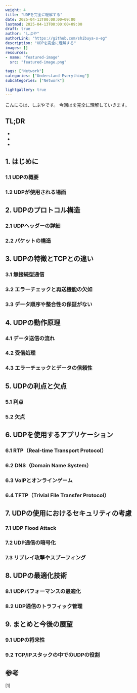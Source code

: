 ```yaml
---
weight: 4
title: "UDPを完全に理解する"
date: 2025-04-13T00:00:00+09:00
lastmod: 2025-04-13T00:00:00+09:00
draft: true
author: "しぶや"
authorLink: "https://github.com/shibuya-s-eg"
description: "UDPを完全に理解する"
images: []
resources:
- name: "featured-image"
  src: "featured-image.png"

tags: ["Network"]
categories: ["Understand-Everything"]
subcategories: ["Network"]

lightgallery: true
---
```


<!--
Todo:
- TLDR

-->



こんにちは、しぶやです。
今回はを完全に理解していきます。


## TL;DR

*
*
*

## 1. はじめに
### 1.1 UDPの概要
### 1.2 UDPが使用される場面

## 2. UDPのプロトコル構造
### 2.1 UDPヘッダーの詳細
### 2.2 パケットの構造

## 3. UDPの特徴とTCPとの違い
### 3.1 無接続型通信
### 3.2 エラーチェックと再送機能の欠如
### 3.3 データ順序や整合性の保証がない

## 4. UDPの動作原理
### 4.1 データ送信の流れ
### 4.2 受信処理
### 4.3 エラーチェックとデータの信頼性

## 5. UDPの利点と欠点
### 5.1 利点
### 5.2 欠点

## 6. UDPを使用するアプリケーション
### 6.1 RTP（Real-time Transport Protocol）
### 6.2 DNS（Domain Name System）
### 6.3 VoIPとオンラインゲーム
### 6.4 TFTP（Trivial File Transfer Protocol）

## 7. UDPの使用におけるセキュリティの考慮
### 7.1 UDP Flood Attack
### 7.2 UDP通信の暗号化
### 7.3 リプレイ攻撃やスプーフィング

## 8. UDPの最適化技術
### 8.1 UDPパフォーマンスの最適化
### 8.2 UDP通信のトラフィック管理

## 9. まとめと今後の展望
### 9.1 UDPの将来性
### 9.2 TCP/IPスタックの中でのUDPの役割



## 参考

[1] []()
